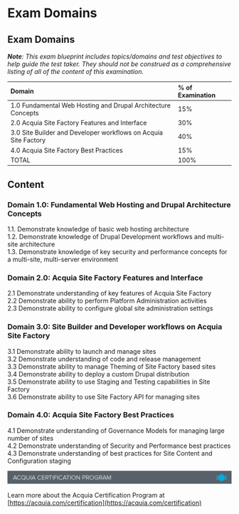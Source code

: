 # Exam Domains

## Exam Domains

_**Note**: This exam blueprint includes topics/domains and test objectives to help guide the test taker. They should not be construed as a comprehensive listing of all of the content of this examination._

| Domain | % of Examination |
| :--- | :--- |
| 1.0 Fundamental Web Hosting and Drupal Architecture Concepts | 15% |
| 2.0 Acquia Site Factory Features and Interface | 30% |
| 3.0 Site Builder and Developer workflows on Acquia Site Factory | 40% |
| 4.0 Acquia Site Factory Best Practices | 15% |
| TOTAL | 100% |

## Content

### **Domain 1.0: Fundamental Web Hosting and Drupal Architecture Concepts**

1.1. Demonstrate knowledge of basic web hosting architecture  
1.2. Demonstrate knowledge of Drupal Development workflows and multi-site architecture  
1.3. Demonstrate knowledge of key security and performance concepts for a multi-site, multi-server environment

### **Domain 2.0: Acquia Site Factory Features and Interface**

2.1 Demonstrate understanding of key features of Acquia Site Factory  
2.2 Demonstrate ability to perform Platform Administration activities  
2.3 Demonstrate ability to configure global site administration settings

### **Domain 3.0: Site Builder and Developer workflows on Acquia  Site Factory**

3.1 Demonstrate ability to launch and manage sites  
3.2 Demonstrate understanding of code and release management  
3.3 Demonstrate ability to manage Theming of Site Factory based sites  
3.4 Demonstrate ability to deploy a custom Drupal distribution  
3.5 Demonstrate ability to use Staging and Testing capabilities in Site Factory  
3.6 Demonstrate ability to use Site Factory API for managing sites

### **Domain 4.0: Acquia Site Factory Best Practices**

4.1 Demonstrate understanding of Governance Models for managing large number of sites  
4.2 Demonstrate understanding of Security and Performance best practices  
4.3 Demonstrate understanding of best practices for Site Content and Configuration staging

![](.gitbook/assets/certification_footer.png)

Learn more about the Acquia Certification Program at [https://acquia.com/certification](https://acquia.com/certification)

